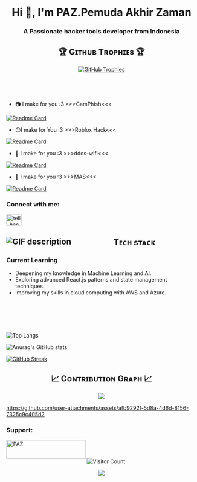 <h1 align="center">Hi 👋, I'm PAZ.Pemuda Akhir Zaman</h1>


<h3 align="center">A Passionate hacker tools developer from Indonesia</h3>







<!--Trophies Section-->   
<h2 align="center">🏆 Gɪᴛʜᴜʙ Tʀᴏᴘʜɪᴇs 🏆</h2>
<p align="center">
  <a href="https://github.com/TellHack">
    <picture>
      <source media="(prefers-color-scheme: dark)" srcset="https://github-profile-trophy.vercel.app/?username=TellHack&no-bg=true&row=2&column=6&margin-w=20&margin-h=20&theme=monokai">
      <source media="(prefers-color-scheme: light)" srcset="https://github-profile-trophy.vercel.app/?username=TellHack&no-bg=true&row=2&column=6&margin-w=20&margin-h=20">
      <img alt="GitHub Trophies" src="https://github-profile-trophy.vercel.app/?username=TellHack&no-bg=true&no-frame=true&row=2&column=6&margin-w=20&margin-h=20">
    </picture>
  </a>
</p>
<br />




<p align="left"> <a href="https://twitter.com/" target="blank"><img src="https://img.shields.io/twitter/follow/?logo=twitter&style=for-the-badge" alt="" /></a> </p>






<p align="left"> <a href="https://twitter.com/" target="blank"><img src="https://img.shields.io/twitter/follow/?logo=twitter&style=for-the-badge" alt="" /></a> </p>

- 📷 I make for you :3 >>>CamPhish<<<

[![Readme Card](https://github-readme-stats.vercel.app/api/pin/?username=TellHack&repo=CamPhish)](https://github.com/TellHack/CamPhish)

- 😊I make for You :3 >>>Roblox Hack<<<

[![Readme Card](https://github-readme-stats.vercel.app/api/pin/?username=TellHack&repo=vega-hack-roblox)](https://github.com/TellHack/vega-hack-roblox)

- 🛜 I make for you :3 >>>ddos-wifi<<<

[![Readme Card](https://github-readme-stats.vercel.app/api/pin/?username=TellHack&repo=ddos-wifi)](https://github.com/TellHack/ddos-wifi)

- 🙂 I make for you :3 >>>MAS<<<

[![Readme Card](https://github-readme-stats.vercel.app/api/pin/?username=TellHack&repo=aktifin-windows-gratis)](https://github.com/TellHack/aktifin-windows-gratis)




<h3 align="left">Connect with me:</h3>
<p align="left">
<a href="https://instagram.com/tell_hack" target="blank"><img align="center" src="https://raw.githubusercontent.com/rahuldkjain/github-profile-readme-generator/master/src/images/icons/Social/instagram.svg" alt="tell_hack" height="30" width="40" /></a>



</p>

<!--Languages and Tools Section-->       
<h2 align="center">Tᴇᴄʜ sᴛᴀᴄᴋ
<picture>
  <source media="(prefers-color-scheme: dark)" srcset="./Skills_Animation_Dark.gif">
  <source media="(prefers-color-scheme: light)" srcset="./Skills_Animation_White.gif">
  <img align="left" alt="GIF description" src="./Skills_Animation_White.gif">
</picture>
<br />

<h3 align="left">Current Learning</h3>
<ul align="left">
  <li>Deepening my knowledge in Machine Learning and AI.</li>
  <li>Exploring advanced React.js patterns and state management techniques.</li>
  <li>Improving my skills in cloud computing with AWS and Azure.</li>
</ul>
  


<br />
<br />
<br />
<br />




![Top Langs](https://github-readme-stats.vercel.app/api/top-langs/?username=TellHack&hide_progress=true&theme=transparent)

![Anurag's GitHub stats](https://github-readme-stats.vercel.app/api?username=Tellhack&show_icons=true&theme=transparent)

[![GitHub Streak](https://github-readme-streak-stats.herokuapp.com?user=TellHack&theme=dark&hide_border=true)](https://github.com/TellHack)
<!--Contribution Graph-->
<h2 align="center">📈 Cᴏɴᴛʀɪʙᴜᴛɪᴏɴ Gʀᴀᴘʜ 📈</h2>
<div align="center">
    <img src="https://github-readme-activity-graph.vercel.app/graph?username=TellHack&bg_color=220a28&&color=ffffff&line=c56a90&point=ffeb95&area=false&hide_border=false" border-radius="15">
</div>

https://github.com/user-attachments/assets/afb9292f-5d8a-4d6d-8156-7325c9c405d2

<h3 align="left">Support:</h3>
<p><a href="https://www.buymeacoffee.com/PAZ"> <img align="left" src="https://cdn.buymeacoffee.com/buttons/v2/default-yellow.png" height="50" width="210" alt="PAZ" /></a></p><br><br>

<p>    </p>

![Visitor Count](https://komarev.com/ghpvc/?username=TellHack&color=blue)
<p align="center">
     <img src="https://capsule-render.vercel.app/api?type=waving&color=004FF9&height=100&section=footer"/>
</p>
